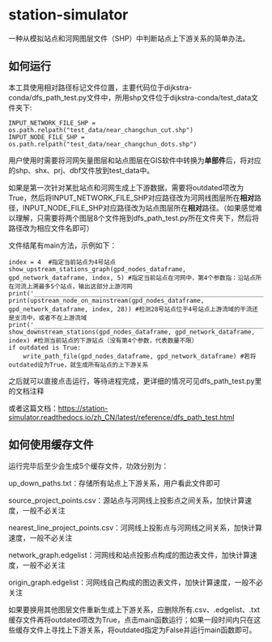# station-simulator

一种从模拟站点和河网图层文件（SHP）中判断站点上下游关系的简单办法。

如何运行
------
本工具使用相对路径标记文件位置，主要代码位于dijkstra-conda/dfs_path_test.py文件中，所用shp文件位于dijkstra-conda/test_data文件夹下:
```
INPUT_NETWORK_FILE_SHP = os.path.relpath("test_data/near_changchun_cut.shp")
INPUT_NODE_FILE_SHP = os.path.relpath("test_data/near_changchun_dots.shp")
```
用户使用时需要将河网矢量图层和站点图层在GIS软件中转换为**单部件**后，将对应的shp、shx、prj、dbf文件放到test_data中。

如果是第一次针对某批站点和河网生成上下游数据，需要将outdated项改为True，然后将INPUT_NETWORK_FILE_SHP对应路径改为河网线图层所在**相对**路径，INPUT_NODE_FILE_SHP对应路径改为站点图层所在**相对**路径。（如果感觉难以理解，只需要将两个图层8个文件拖到dfs_path_test.py所在文件夹下，然后将路径改为相应文件名即可）

文件结尾有main方法，示例如下：
```
index = 4  #指定当前站点为4号站点
show_upstream_stations_graph(gpd_nodes_dataframe, gpd_network_dataframe, index, 5) #指定当前站点在河网中，第4个参数指：沿站点所在河流上溯最多5个站点，输出这部分上游河网
print('____________________________________________________________________________')
print(upstream_node_on_mainstream(gpd_nodes_dataframe, gpd_network_dataframe, index, 28)) #检测28号站点位于4号站点上游流域的干流还是支流中，或者不在上游流域
print('____________________________________________________________________________')
show_downstream_stations(gpd_nodes_dataframe, gpd_network_dataframe, index) #检测当前站点的下游站点（没有第4个参数，代表数量不限）
if outdated is True:
    write_path_file(gpd_nodes_dataframe, gpd_network_dataframe) #若将outdated设为True，就生成所有站点的上下游关系
```

之后就可以直接点击运行，等待进程完成，更详细的情况可见dfs_path_test.py里的文档注释

或者这篇文档：https://station-simulator.readthedocs.io/zh_CN/latest/reference/dfs_path_test.html

如何使用缓存文件
-----

运行完毕后至少会生成5个缓存文件，功效分别为：

up_down_paths.txt：存储所有站点上下游关系，用户看此文件即可

source_project_points.csv：源站点与河网线上投影点之间关系，加快计算速度，一般不必关注

nearest_line_project_points.csv：河网线上投影点与河网线之间关系，加快计算速度，一般不必关注

network_graph.edgelist：河网线和站点投影点构成的图边表文件，加快计算速度，一般不必关注

origin_graph.edgelist：河网线自己构成的图边表文件，加快计算速度，一般不必关注

如果要换用其他图层文件重新生成上下游关系，应删除所有.csv、.edgelist、.txt缓存文件再将outdated项改为True，点击main函数运行；如果一段时间内只在这些缓存文件上寻找上下游关系，将outdated指定为False并运行main函数即可。
